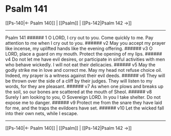 # Psalm 141

[[Ps-140|← Psalm 140]] | [[Psalm]] | [[Ps-142|Psalm 142 →]]
***

Psalm 141 ###### 1 O LORD, I cry out to you. Come quickly to me. Pay attention to me when I cry out to you. ###### v2 May you accept my prayer like incense, my uplifted hands like the evening offering. ###### v3 O LORD, place a guard on my mouth. Protect the opening of my lips. ###### v4 Do not let me have evil desires, or participate in sinful activities with men who behave wickedly. I will not eat their delicacies. ###### v5 May the godly strike me in love and correct me. May my head not refuse choice oil. Indeed, my prayer is a witness against their evil deeds. ###### v6 They will be thrown over the side of a cliff by their judges. They will listen to my words, for they are pleasant. ###### v7 As when one plows and breaks up the soil, so our bones are scattered at the mouth of Sheol. ###### v8 Surely I am looking to you, O Sovereign LORD. In you I take shelter. Do not expose me to danger. ###### v9 Protect me from the snare they have laid for me, and the traps the evildoers have set. ###### v10 Let the wicked fall into their own nets, while I escape.

***
[[Ps-140|← Psalm 140]] | [[Psalm]] | [[Ps-142|Psalm 142 →]]

